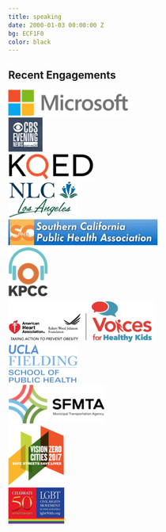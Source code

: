 ```yaml
---
title: speaking
date: 2000-01-03 00:00:00 Z
bg: ECF1F0
color: black
---
```


## Recent Engagements


<div class= "logo--row">
<img src="../img/Microsoft.png">
</div>

<div class= "logo--row">
<img src="../img/CBSEvening.png">
</div>

<div class= "logo--row">
<img src="../img/KQED.png">
</div>

<div class= "logo--row">
<img src="../img/NLC.png">
</div>

<div class= "logo--row">
<img src="../img/SCPHA.jpg">
</div>

<div class= "logo--row">
<img src="../img/KPCCLogo.png">
</div>

<div class= "logo--row">
<img src="../img/voices.png ">
</div>

<div class= "logo--row">
<img src="../img/UCLA.png">
</div>

<div class= "logo--row">
<img src="../img/SFMTA.png">
</div>

<div class= "logo--row">
<img src="../img/visionzero.png">
</div>

<div class= "logo--row">
<img src="../img/LGBT.png">
</div>

<!-- <div class= "logo--row">
<img src="../img/microsoft.jpg">
</div> -->

<!-- {% highlight html linenos=table %}
<img src="/img/microsoft.jpg"> <img src="/img/microsoft.jpg">
{% endhighlight %} -->
